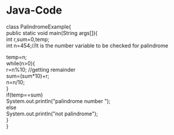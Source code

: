 # Java-Code
class PalindromeExample{  
 public static void main(String args[]){  
  int r,sum=0,temp;    
  int n=454;//It is the number variable to be checked for palindrome  
  
  temp=n;    
  while(n>0){    
   r=n%10;  //getting remainder  
   sum=(sum*10)+r;    
   n=n/10;    
  }    
  if(temp==sum)    
   System.out.println("palindrome number ");    
  else    
   System.out.println("not palindrome");    
}  
}
